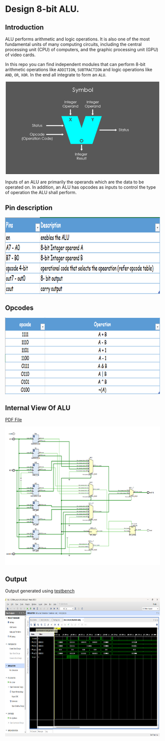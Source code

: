 # Design 8-bit ALU.

## Introduction
ALU performs arithmetic and logic operations. It is also one of the most fundamental units of many computing circuits, including the central processing unit (CPU) of computers, and the graphic processing unit (GPU) of video cards.

In this repo you can find independent modules that can perform 8-bit arithmetic operations like `ADDITION`, `SUBTRACTION` and logic operations like `AND`, `OR`, `XOR`. In the end all integrate to form an `ALU`.

<p align='center'>
    <img src='assests/alu_block.PNG' width=500 height=300>
</p>

Inputs of an ALU are primarily the operands which are the data to be operated on. In addition, an ALU has opcodes as inputs to control the type of operation the ALU shall perform.


## Pin description  

<p align = 'center'>
    <img src='assests/pin_table.PNG' width=700 height=250>
</p>


## Opcodes  

<p align = 'center'>
    <img src='assests/opcode_table.PNG' width=700 height=250>
</p>

## Internal View Of ALU  

[PDF File](schematic.pdf)
<p align = 'center'>
    <img src='assests/ALU_internal_struct.png' width=800 height=450>
</p>


## Output

Output generated using [testbench](ALU_Waveform.png)
<p align = 'center'>
    <img src='ALU_Waveform.png' width=800 height=450>
</p>
